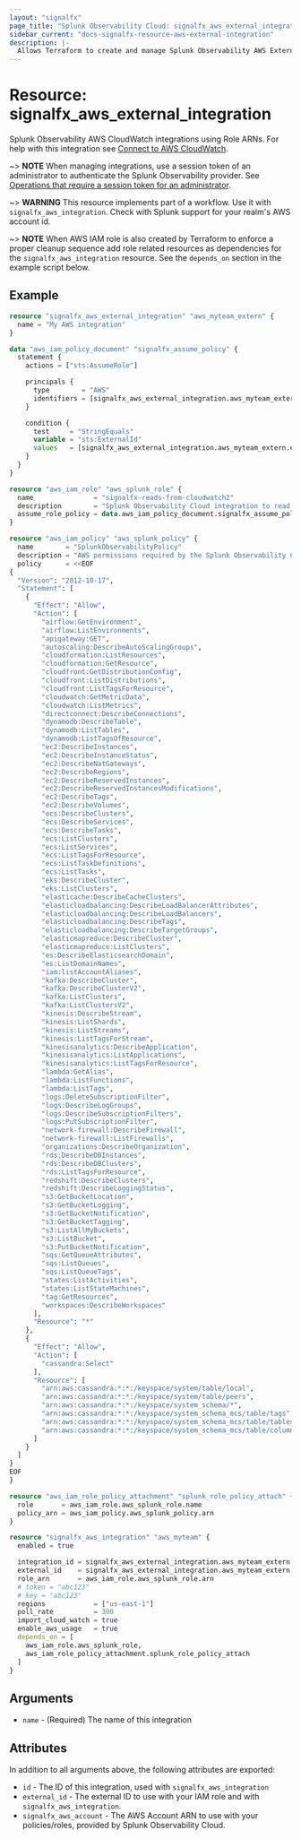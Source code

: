 ```yaml
---
layout: "signalfx"
page_title: "Splunk Observability Cloud: signalfx_aws_external_integration"
sidebar_current: "docs-signalfx-resource-aws-external-integration"
description: |-
  Allows Terraform to create and manage Splunk Observability AWS External ID Integrations
---
```


# Resource: signalfx_aws_external_integration

Splunk Observability AWS CloudWatch integrations using Role ARNs. For help with this integration see [Connect to AWS CloudWatch](https://docs.splunk.com/observability/en/gdi/get-data-in/connect/aws/aws-apiconfig.html).

~> **NOTE** When managing integrations, use a session token of an administrator to authenticate the Splunk Observability provider. See [Operations that require a session token for an administrator](https://dev.splunk.com/observability/docs/administration/authtokens#Operations-that-require-a-session-token-for-an-administrator).

~> **WARNING** This resource implements part of a workflow. Use it with `signalfx_aws_integration`. Check with Splunk support for your realm's AWS account id.

~> **NOTE** When AWS IAM role is also created by Terraform to enforce a proper cleanup sequence add role related resources as dependencies for the `signalfx_aws_integration` resource. See the `depends_on` section in the example script below.

## Example

```tf
resource "signalfx_aws_external_integration" "aws_myteam_extern" {
  name = "My AWS integration"
}

data "aws_iam_policy_document" "signalfx_assume_policy" {
  statement {
    actions = ["sts:AssumeRole"]

    principals {
      type        = "AWS"
      identifiers = [signalfx_aws_external_integration.aws_myteam_extern.signalfx_aws_account]
    }

    condition {
      test     = "StringEquals"
      variable = "sts:ExternalId"
      values   = [signalfx_aws_external_integration.aws_myteam_extern.external_id]
    }
  }
}

resource "aws_iam_role" "aws_splunk_role" {
  name               = "signalfx-reads-from-cloudwatch2"
  description        = "Splunk Observability Cloud integration to read out data and send it to signalfxs aws account"
  assume_role_policy = data.aws_iam_policy_document.signalfx_assume_policy.json
}

resource "aws_iam_policy" "aws_splunk_policy" {
  name        = "SplunkObservabilityPolicy"
  description = "AWS permissions required by the Splunk Observability Cloud"
  policy      = <<EOF
{
  "Version": "2012-10-17",
  "Statement": [
    {
      "Effect": "Allow",
      "Action": [
        "airflow:GetEnvironment",
        "airflow:ListEnvironments",
        "apigateway:GET",
        "autoscaling:DescribeAutoScalingGroups",
        "cloudformation:ListResources",
        "cloudformation:GetResource",
        "cloudfront:GetDistributionConfig",
        "cloudfront:ListDistributions",
        "cloudfront:ListTagsForResource",
        "cloudwatch:GetMetricData",
        "cloudwatch:ListMetrics",
        "directconnect:DescribeConnections",
        "dynamodb:DescribeTable",
        "dynamodb:ListTables",
        "dynamodb:ListTagsOfResource",
        "ec2:DescribeInstances",
        "ec2:DescribeInstanceStatus",
        "ec2:DescribeNatGateways",
        "ec2:DescribeRegions",
        "ec2:DescribeReservedInstances",
        "ec2:DescribeReservedInstancesModifications",
        "ec2:DescribeTags",
        "ec2:DescribeVolumes",
        "ecs:DescribeClusters",
        "ecs:DescribeServices",
        "ecs:DescribeTasks",
        "ecs:ListClusters",
        "ecs:ListServices",
        "ecs:ListTagsForResource",
        "ecs:ListTaskDefinitions",
        "ecs:ListTasks",
        "eks:DescribeCluster",
        "eks:ListClusters",
        "elasticache:DescribeCacheClusters",
        "elasticloadbalancing:DescribeLoadBalancerAttributes",
        "elasticloadbalancing:DescribeLoadBalancers",
        "elasticloadbalancing:DescribeTags",
        "elasticloadbalancing:DescribeTargetGroups",
        "elasticmapreduce:DescribeCluster",
        "elasticmapreduce:ListClusters",
        "es:DescribeElasticsearchDomain",
        "es:ListDomainNames",
        "iam:listAccountAliases",
        "kafka:DescribeCluster",
        "kafka:DescribeClusterV2",
        "kafka:ListClusters",
        "kafka:ListClustersV2",
        "kinesis:DescribeStream",
        "kinesis:ListShards",
        "kinesis:ListStreams",
        "kinesis:ListTagsForStream",
        "kinesisanalytics:DescribeApplication",
        "kinesisanalytics:ListApplications",
        "kinesisanalytics:ListTagsForResource",
        "lambda:GetAlias",
        "lambda:ListFunctions",
        "lambda:ListTags",
        "logs:DeleteSubscriptionFilter",
        "logs:DescribeLogGroups",
        "logs:DescribeSubscriptionFilters",
        "logs:PutSubscriptionFilter",
        "network-firewall:DescribeFirewall",
        "network-firewall:ListFirewalls",
        "organizations:DescribeOrganization",
        "rds:DescribeDBInstances",
        "rds:DescribeDBClusters",
        "rds:ListTagsForResource",
        "redshift:DescribeClusters",
        "redshift:DescribeLoggingStatus",
        "s3:GetBucketLocation",
        "s3:GetBucketLogging",
        "s3:GetBucketNotification",
        "s3:GetBucketTagging",
        "s3:ListAllMyBuckets",
        "s3:ListBucket",
        "s3:PutBucketNotification",
        "sqs:GetQueueAttributes",
        "sqs:ListQueues",
        "sqs:ListQueueTags",
        "states:ListActivities",
        "states:ListStateMachines",
        "tag:GetResources",
        "workspaces:DescribeWorkspaces"
      ],
      "Resource": "*"
    },
    {
      "Effect": "Allow",
      "Action": [
        "cassandra:Select"
      ],
      "Resource": [
        "arn:aws:cassandra:*:*:/keyspace/system/table/local",
        "arn:aws:cassandra:*:*:/keyspace/system/table/peers",
        "arn:aws:cassandra:*:*:/keyspace/system_schema/*",
        "arn:aws:cassandra:*:*:/keyspace/system_schema_mcs/table/tags",
        "arn:aws:cassandra:*:*:/keyspace/system_schema_mcs/table/tables",
        "arn:aws:cassandra:*:*:/keyspace/system_schema_mcs/table/columns"
      ]
    }
  ]
}
EOF
}

resource "aws_iam_role_policy_attachment" "splunk_role_policy_attach" {
  role       = aws_iam_role.aws_splunk_role.name
  policy_arn = aws_iam_policy.aws_splunk_policy.arn
}

resource "signalfx_aws_integration" "aws_myteam" {
  enabled = true

  integration_id = signalfx_aws_external_integration.aws_myteam_extern.id
  external_id    = signalfx_aws_external_integration.aws_myteam_extern.external_id
  role_arn       = aws_iam_role.aws_splunk_role.arn
  # token = "abc123"
  # key = "abc123"
  regions            = ["us-east-1"]
  poll_rate          = 300
  import_cloud_watch = true
  enable_aws_usage   = true
  depends_on = [
    aws_iam_role.aws_splunk_role,
    aws_iam_role_policy_attachment.splunk_role_policy_attach
  ]
}
```

## Arguments

* `name` - (Required) The name of this integration

## Attributes

In addition to all arguments above, the following attributes are exported:

* `id` - The ID of this integration, used with `signalfx_aws_integration`
* `external_id` - The external ID to use with your IAM role and with `signalfx_aws_integration`.
* `signalfx_aws_account` - The AWS Account ARN to use with your policies/roles, provided by Splunk Observability Cloud.
